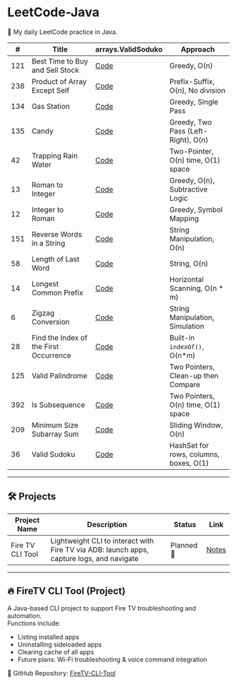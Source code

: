 # LeetCode-Java

🚀 My daily LeetCode practice in Java.

| #   | Title                             | arrays.ValidSoduko                                 | Approach                              |
|-----|-----------------------------------|------------------------------------------|---------------------------------------|
| 121 | Best Time to Buy and Sell Stock  | [Code](src/arrays/BestTimeToBuySellStock.java) | Greedy, O(n)                          |
| 238 | Product of Array Except Self     | [Code](src/arrays/ProductExceptSelf.java)     | Prefix-Suffix, O(n), No division     |
| 134 | Gas Station                      | [Code](src/arrays/GasStation.java)           | Greedy, Single Pass                   |
| 135 | Candy                           | [Code](src/arrays/Candy.java)                | Greedy, Two Pass (Left-Right), O(n)  |
| 42  | Trapping Rain Water             | [Code](src/arrays/TrappingRainWater.java)     | Two-Pointer, O(n) time, O(1) space |
| 13  | Roman to Integer                | [Code](src/strings/RomanToInteger.java)        | Greedy, O(n), Subtractive Logic    |
| 12  | Integer to Roman                | [Code](src/strings/IntegerToRoman.java)        | Greedy, Symbol Mapping |
| 151 | Reverse Words in a String       | [Code](src/strings/ReverseWordsInString.java) | String Manipulation, O(n) |
| 58  | Length of Last Word              | [Code](src/strings/LengthOfLastWord.java) | String, O(n)              |
| 14  | Longest Common Prefix           | [Code](src/strings/LongestCommonPrefix.java)  | Horizontal Scanning, O(n * m) |
| 6   | Zigzag Conversion               | [Code](src/strings/ZigZagConversion.java)         | String Manipulation, Simulation      |
| 28  | Find the Index of the First Occurrence      | [Code](src/strings/StrStr.java)                | Built-in `indexOf()`, O(n*m)         |
| 125 | Valid Palindrome                  | [Code](src/strings/ValidPalindrome.java) | Two Pointers, Clean-up then Compare  |
| 392 | Is Subsequence                     | [Code](src/strings/IsSubsequence.java)  | Two Pointers, O(n) time, O(1) space  |
| 209 | Minimum Size Subarray Sum          | [Code](src/arrays/MinimumSizeSubarraySum.java)  | Sliding Window, O(n)                 |
| 36  | Valid Sudoku | [Code](src/arrays/ValidSudoku.java) | HashSet for rows, columns, boxes, O(1) |

















---

## 🛠️ Projects

| Project Name      | Description                              | Status     | Link         |
|-------------------|------------------------------------------|------------|--------------|
| Fire TV CLI Tool  | Lightweight CLI to interact with Fire TV via ADB: launch apps, capture logs, and navigate | Planned 🚧 | [Notes](notes/ProjectIdeas.md) |

---

## 🔥 FireTV CLI Tool (Project)

A Java-based CLI project to support Fire TV troubleshooting and automation.  
Functions include:
- Listing installed apps
- Uninstalling sideloaded apps
- Clearing cache of all apps
- Future plans: Wi-Fi troubleshooting & voice command integration

📂 GitHub Repository: [FireTV-CLI-Tool](https://github.com/thatsaiiff/FireTV-CLI-Tool)